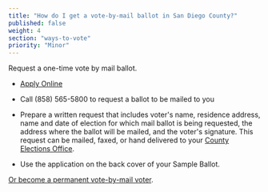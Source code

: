 ```yaml
---
title: "How do I get a vote-by-mail ballot in San Diego County?"
published: false
weight: 4
section: "ways-to-vote"
priority: "Minor"
---
```


Request a one-time vote by mail ballot.  

- [Apply Online](http://www.sdvote.com/content/rov/en/absentee.html)  

- Call (858) 565-5800 to request a ballot to be mailed to you 

- Prepare a written request that includes voter's name, residence address, name and date of election for which mail ballot is being requested, the address where the ballot will be mailed, and the voter's signature. This request can be mailed, faxed, or hand delivered to your [County Elections Office](#section-election-office-contact).  

- Use the application on the back cover of your Sample Ballot.  

[Or become a permanent vote-by-mail voter](http://www.sdvote.com/content/dam/rov/en/pdf/INTERNET%20ENG%20PERM%20AV%20APP.pdf).  
